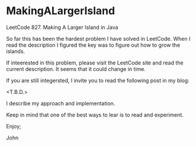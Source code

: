 # MakingALargerIsland
LeetCode 827. Making A Larger Island in Java

So far this has been the hardest problem I have solved in LeetCode.
When I read the description I figured the key was to figure out
how to grow the islands.

If inteerested in this problem, please visit the LeetCode site and
read the current description. It seems that it could change in time.

If you are still integersted, I invite you to read the following post
in my blog:

<T.B.D.>

I describe my approach and implementation.

Keep in mind that one of the best ways to lear is to read and experiment.

Enjoy;

John
